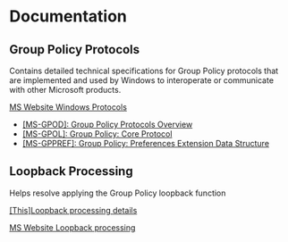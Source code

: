 # Documentation

## Group Policy Protocols 
Contains detailed technical specifications for Group Policy protocols that are implemented and used by Windows to interoperate or communicate with other Microsoft products. 

[MS Website Windows Protocols](https://learn.microsoft.com/en-us/openspecs/windows_protocols/ms-winprotlp)
- [[MS-GPOD]: Group Policy Protocols Overview](https://learn.microsoft.com/en-us/openspecs/windows_protocols/ms-gpod)
- [[MS-GPOL]: Group Policy: Core Protocol](https://learn.microsoft.com/en-us/openspecs/windows_protocols/ms-gpol)
- [[MS-GPPREF]: Group Policy: Preferences Extension Data Structure](https://learn.microsoft.com/en-us/openspecs/windows_protocols/ms-gppref)


## Loopback Processing
Helps resolve applying the Group Policy loopback function 

[[This]Loopback processing details](Loopback-Processing.md)

[MS Website Loopback processing](https://learn.microsoft.com/en-us/troubleshoot/windows-server/group-policy/loopback-processing-of-group-policy)
